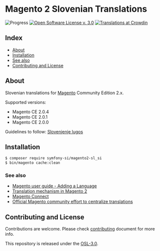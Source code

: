 # Magento 2 Slovenian Translations

![Progress](http://progressed.io/bar/5?title=completed)
[![Open Software License v. 3.0](https://img.shields.io/badge/License-OSL--3.0-blue.svg)](https://github.com/symfony-si/magento2-sl_si/blob/master/LICENSE)
[![Translations at Crowdin](https://img.shields.io/badge/Crowdin-sl__SI-green.svg)](https://crowdin.com/project/magento-2)

## Index

* [About](#about)
* [Installation](#installation)
* [See also](#see-also)
* [Contributing and License](#contributing-and-license)

## About

Slovenian translations for [Magento](https://magento.com/) Community Edition 2.x.

Supported versions:

* Magento CE 2.0.4
* Magento CE 2.0.1
* Magento CE 2.0.0

Guidelines to follow: [Slovenjenje lugos](https://wiki.lugos.si/slovenjenje:pravila)

## Installation

```bash
$ composer require symfony-si/magento2-sl_si
$ bin/magento cache:clean
```

### See also

* [Magento user guide - Adding a Language](http://devdocs.magento.com/guides/v2.0/frontend-dev-guide/translations/xlate.html)
* [Translation mechanism in Magento 2](https://gist.github.com/antonmakarenko/7538216)
* [Magento Connect](https://www.magentocommerce.com/magento-connect/magento-2)
* [Official Magento community effort to centralize translations](https://crowdin.com/project/magento-2)

## Contributing and License

Contributions are welcome. Please check [contributing](CONTRIBUTING.md) document
for more info.

This repository is released under the [OSL-3.0](LICENSE).
